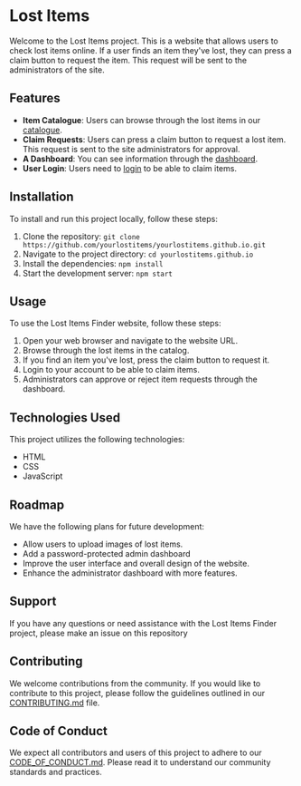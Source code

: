# Lost Items

Welcome to the Lost Items project. This is a website that allows users to check lost items online. If a user finds an item they've lost, they can press a claim button to request the item. This request will be sent to the administrators of the site.

## Features

- **Item Catalogue**: Users can browse through the lost items in our [catalogue](catalogue/index.html).
- **Claim Requests**: Users can press a claim button to request a lost item. This request is sent to the site administrators for approval.
- **A Dashboard**: You can see information through the [dashboard](dashboard/index.html).
- **User Login**: Users need to [login](login/index.html) to be able to claim items.

## Installation

To install and run this project locally, follow these steps:

1. Clone the repository: `git clone https://github.com/yourlostitems/yourlostitems.github.io.git`
2. Navigate to the project directory: `cd yourlostitems.github.io`
3. Install the dependencies: `npm install`
4. Start the development server: `npm start`

## Usage

To use the Lost Items Finder website, follow these steps:

1. Open your web browser and navigate to the website URL.
2. Browse through the lost items in the catalog.
3. If you find an item you've lost, press the claim button to request it.
4. Login to your account to be able to claim items.
5. Administrators can approve or reject item requests through the dashboard.

## Technologies Used

This project utilizes the following technologies:

- HTML
- CSS
- JavaScript

## Roadmap

We have the following plans for future development:

- Allow users to upload images of lost items.
- Add a password-protected admin dashboard
- Improve the user interface and overall design of the website.
- Enhance the administrator dashboard with more features.

## Support

If you have any questions or need assistance with the Lost Items Finder project, please make an issue on this repository

## Contributing

We welcome contributions from the community. If you would like to contribute to this project, please follow the guidelines outlined in our [CONTRIBUTING.md](CONTRIBUTING.md) file.

## Code of Conduct

We expect all contributors and users of this project to adhere to our [CODE_OF_CONDUCT.md](CODE_OF_CONDUCT.md). Please read it to understand our community standards and practices.
